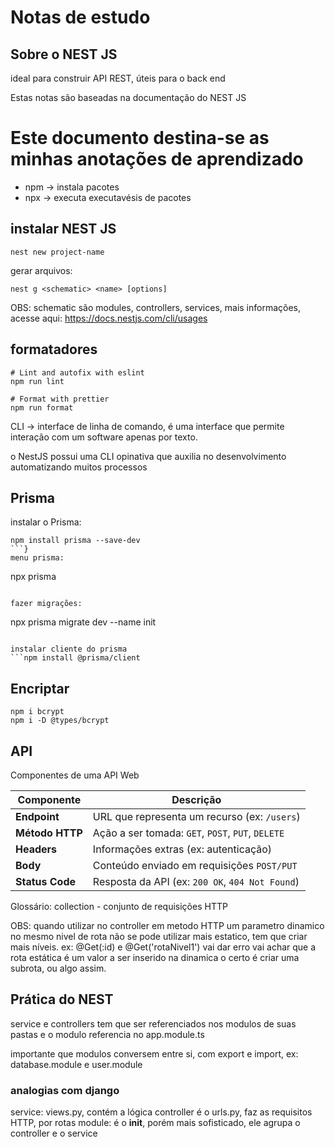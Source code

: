# Notas de estudo

## Sobre o NEST JS

ideal para construir API REST, úteis para o back end

Estas notas são baseadas na documentação do NEST JS
# Este documento destina-se as minhas anotações de aprendizado

- npm -> instala pacotes
- npx -> executa executavésis de pacotes

## instalar NEST JS

```
nest new project-name
```
gerar arquivos:
```
nest g <schematic> <name> [options]
```
OBS: schematic são modules, controllers, services, mais informações, acesse aqui: https://docs.nestjs.com/cli/usages

## formatadores 
```
# Lint and autofix with eslint
npm run lint

# Format with prettier
npm run format
```

CLI -> interface de linha de comando, é uma interface que permite interação com um software apenas por texto.

o NestJS possui uma CLI opinativa que auxilia no desenvolvimento automatizando muitos processos

## Prisma
instalar o Prisma:
```
npm install prisma --save-dev
```}
menu prisma:
```
npx prisma
```

fazer migrações:
```
npx prisma migrate dev --name init
```

instalar cliente do prisma
```npm install @prisma/client
```

## Encriptar
```
npm i bcrypt
npm i -D @types/bcrypt
```

## API
Componentes de uma API Web

| Componente      | Descrição                                         |
| --------------- | ------------------------------------------------- |
| **Endpoint**    | URL que representa um recurso (ex: `/users`)      |
| **Método HTTP** | Ação a ser tomada: `GET`, `POST`, `PUT`, `DELETE` |
| **Headers**     | Informações extras (ex: autenticação)             |
| **Body**        | Conteúdo enviado em requisições `POST/PUT`        |
| **Status Code** | Resposta da API (ex: `200 OK`, `404 Not Found`)   |

Glossário: 
collection - conjunto de requisições HTTP

OBS:
quando utilizar no controller em metodo HTTP um parametro dinamico no mesmo nivel de rota não se pode utilizar mais estatico, tem que criar mais níveis.
 ex: @Get(:id) e @Get('rotaNivel1')
 vai dar erro vai achar que a rota estática é um valor a ser inserido na dinamica
 o certo é criar uma subrota, ou algo assim.

## Prática do NEST

service e controllers tem que ser referenciados nos modulos de suas pastas e o modulo referencia no app.module.ts

importante que modulos conversem entre si, com export e import, ex: database.module e user.module

### analogias com django
service: views.py, contém a lógica
controller é o urls.py, faz as requisitos HTTP, por rotas
module: é o __init__, porém mais sofisticado, ele agrupa o controller e o service